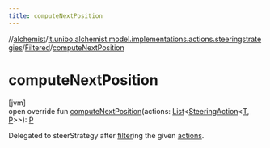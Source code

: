 ```yaml
---
title: computeNextPosition
---
```

//[alchemist](../../../index.html)/[it.unibo.alchemist.model.implementations.actions.steeringstrategies](../index.html)/[Filtered](index.html)/[computeNextPosition](compute-next-position.html)



# computeNextPosition



[jvm]\
open override fun [computeNextPosition](compute-next-position.html)(actions: [List](https://kotlinlang.org/api/latest/jvm/stdlib/kotlin.collections/-list/index.html)<[SteeringAction](../../it.unibo.alchemist.model.interfaces/-steering-action/index.html)<[T](index.html), [P](index.html)>>): [P](index.html)



Delegated to steerStrategy after [filter](https://kotlinlang.org/api/latest/jvm/stdlib/kotlin.collections/index.html)ing the given [actions](compute-next-position.html).




